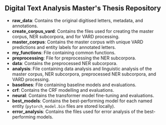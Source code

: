 ## Digital Text Analysis Master's Thesis Repository
- **raw_data**: Contains the original digitised letters, metadata, and annotations.
- **create_corpus_vard**: Contains the files used for creating the master corpus, NER subcorpora, and for VARD processing.
- **master_corpus**: Contains the master corpus with unique VARD predictions and entity labels for annotated letters.
- **my_functions**: File containing common functions.
- **preprocessing**: File for preprocessing the NER subcorpora.
- **data**: Contains the preprocessed NER subcorpora.
- **analysis**: File containing data analysis and linguistic analysis of the master corpus, NER subcorpora, preprocessed NER subcorpora, and VARD processing.
- **baselines**: File containing baseline models and evaluations.
- **crf**: Contains the CRF modelling and evaluations.
- **neural**: Contains the transformer model fine-tuning and evaluations.
- **best_models**: Contains the best-performing model for each named entity (`pytorch_model.bin` files are stored locally).
- **error_analysis**: Contains the files used for error analysis of the best-performing models.

